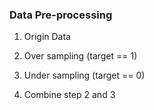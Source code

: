 ### Data Pre-processing

1. Origin Data

2. Over sampling (target == 1)

3. Under sampling (target == 0)

4. Combine step 2 and 3
